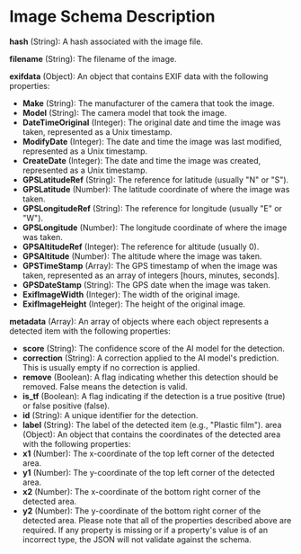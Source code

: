 # Image Schema Description

**hash** (String): A hash associated with the image file.

**filename** (String): The filename of the image.

**exifdata** (Object): An object that contains EXIF data with the following properties:

- **Make** (String): The manufacturer of the camera that took the image.
- **Model** (String): The camera model that took the image.
- **DateTimeOriginal** (Integer): The original date and time the image was taken, represented as a Unix timestamp.
- **ModifyDate** (Integer): The date and time the image was last modified, represented as a Unix timestamp.
- **CreateDate** (Integer): The date and time the image was created, represented as a Unix timestamp.
- **GPSLatitudeRef** (String): The reference for latitude (usually "N" or "S").
- **GPSLatitude** (Number): The latitude coordinate of where the image was taken.
- **GPSLongitudeRef** (String): The reference for longitude (usually "E" or "W").
- **GPSLongitude** (Number): The longitude coordinate of where the image was taken.
- **GPSAltitudeRef** (Integer): The reference for altitude (usually 0).
- **GPSAltitude** (Number): The altitude where the image was taken.
- **GPSTimeStamp** (Array): The GPS timestamp of when the image was taken, represented as an array of integers [hours, minutes, seconds].
- **GPSDateStamp** (String): The GPS date when the image was taken.
- **ExifImageWidth** (Integer): The width of the original image.
- **ExifImageHeight** (Integer): The height of the original image.

**metadata** (Array): An array of objects where each object represents a detected item with the following properties:

- **score** (String): The confidence score of the AI model for the detection.
- **correction** (String): A correction applied to the AI model's prediction. This is usually empty if no correction is applied.
- **remove** (Boolean): A flag indicating whether this detection should be removed. False means the detection is valid.
- **is_tf** (Boolean): A flag indicating if the detection is a true positive (true) or false positive (false).
- **id** (String): A unique identifier for the detection.
- **label** (String): The label of the detected item (e.g., "Plastic film").
area (Object): An object that contains the coordinates of the detected area with the following properties:
- **x1** (Number): The x-coordinate of the top left corner of the detected area.
- **y1** (Number): The y-coordinate of the top left corner of the detected area.
- **x2** (Number): The x-coordinate of the bottom right corner of the detected area.
- **y2** (Number): The y-coordinate of the bottom right corner of the detected area.
Please note that all of the properties described above are required. If any property is missing or if a property's value is of an incorrect type, the JSON will not validate against the schema.